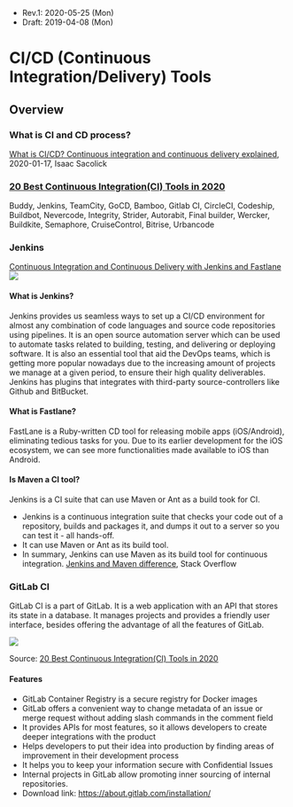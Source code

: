 * Rev.1: 2020-05-25 (Mon)
* Draft: 2019-04-08 (Mon)
# CI/CD (Continuous Integration/Delivery) Tools

## Overview
### What is CI and CD process?
[What is CI/CD? Continuous integration and continuous delivery explained](https://www.infoworld.com/article/3271126/what-is-cicd-continuous-integration-and-continuous-delivery-explained.html), 2020-01-17, Isaac Sacolick

### [20 Best Continuous Integration(CI) Tools in 2020](https://www.guru99.com/top-20-continuous-integration-tools.html)
Buddy, Jenkins, TeamCity, GoCD, Bamboo, Gitlab CI, CircleCI, Codeship, Buildbot, Nevercode, Integrity, Strider, Autorabit, Final builder, Wercker, Buildkite, Semaphore, CruiseControl, Bitrise, Urbancode

### Jenkins
[Continuous Integration and Continuous Delivery with Jenkins and Fastlane](https://www.appcoda.com/ci-cd-jenkins-fastlane/)
<img src="https://www.appcoda.com/wp-content/uploads/2018/09/02-1024x576.jpg">
#### What is Jenkins?
Jenkins provides us seamless ways to set up a CI/CD environment for almost any combination of code languages and source code repositories using pipelines. It is an open source automation server which can be used to automate tasks related to building, testing, and delivering or deploying software. It is also an essential tool that aid the DevOps teams, which is getting more popular nowadays due to the increasing amount of projects we manage at a given period, to ensure their high quality deliverables. Jenkins has plugins that integrates with third-party source-controllers like Github and BitBucket.

#### What is Fastlane?
FastLane is a Ruby-written CD tool for releasing mobile apps (iOS/Android), eliminating tedious tasks for you. Due to its earlier development for the iOS ecosystem, we can see more functionalities made available to iOS than Android.

#### Is Maven a CI tool?
Jenkins is a CI suite that can use Maven or Ant as a build took for CI.

* Jenkins is a continuous integration suite that checks your code out of a repository, builds and packages it, and dumps it out to a server so you can test it - all hands-off.
* It can use Maven or Ant as its build tool.
* In summary, Jenkins can use Maven as its build tool for continuous integration.
[Jenkins and Maven difference](https://stackoverflow.com/questions/10834262/jenkins-and-maven-difference), Stack Overflow

### GitLab CI
GitLab CI is a part of GitLab. It is a web application with an API that stores its state in a database. It manages projects and provides a friendly user interface, besides offering the advantage of all the features of GitLab.

<img src="https://www.guru99.com/images/2-2017/072817_0526_Top20Contin6.png">

Source: [20 Best Continuous Integration(CI) Tools in 2020](https://www.guru99.com/top-20-continuous-integration-tools.html)

#### Features
* GitLab Container Registry is a secure registry for Docker images
* GitLab offers a convenient way to change metadata of an issue or merge request without adding slash commands in the comment field
* It provides APIs for most features, so it allows developers to create deeper integrations with the product
* Helps developers to put their idea into production by finding areas of improvement in their development process
* It helps you to keep your information secure with Confidential Issues
* Internal projects in GitLab allow promoting inner sourcing of internal repositories.
* Download link: https://about.gitlab.com/installation/
